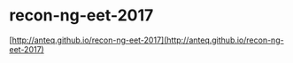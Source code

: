 # recon-ng-eet-2017
[http://anteq.github.io/recon-ng-eet-2017](http://anteq.github.io/recon-ng-eet-2017)
